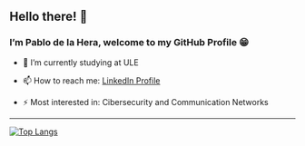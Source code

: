 ## Hello there! 👋 
### I’m Pablo de la Hera, welcome to my GitHub Profile 😁


- 🌱 I’m currently studying at ULE

- 📫 How to reach me:
  <a href="https://es.linkedin.com/in/pablo-de-la-hera-martinez-88a3b819a">LinkedIn Profile</a>

- ⚡ Most interested in:
  Cibersecurity and Communication Networks
  
<hr> 
</hr>

[![Top Langs](https://github-readme-stats.vercel.app/api/top-langs/?username=pdelam01)](https://github.com/pdelam01/github-readme-stats&theme=tokyonight)
